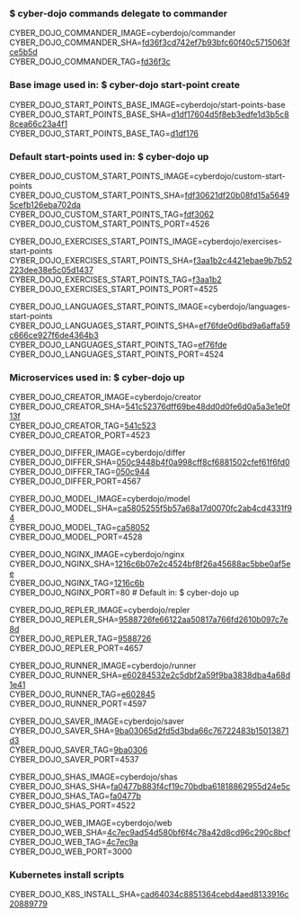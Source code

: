 ### $ cyber-dojo commands delegate to commander

CYBER_DOJO_COMMANDER_IMAGE=cyberdojo/commander  
CYBER_DOJO_COMMANDER_SHA=[fd36f3cd742ef7b93bfc60f40c5715063fce5b5d](https://github.com/cyber-dojo/commander/commit/fd36f3cd742ef7b93bfc60f40c5715063fce5b5d)  
CYBER_DOJO_COMMANDER_TAG=[fd36f3c](https://hub.docker.com/layers/cyberdojo/commander/fd36f3c/images/sha256-c8f6e57cf1a5e765810b5a875385c5e4f6c1cba9832d56cee927e1e9f32dc66e)  

### Base image used in: $ cyber-dojo start-point create

CYBER_DOJO_START_POINTS_BASE_IMAGE=cyberdojo/start-points-base  
CYBER_DOJO_START_POINTS_BASE_SHA=[d1df17604d5f8eb3edfe1d3b5c88cea66c23a4f1](https://github.com/cyber-dojo/start-points-base/commit/d1df17604d5f8eb3edfe1d3b5c88cea66c23a4f1)  
CYBER_DOJO_START_POINTS_BASE_TAG=[d1df176](https://hub.docker.com/layers/cyberdojo/start-points-base/d1df176/images/sha256-553d041c186b9fc5711ed06f56d163687d9c5d3dd982a53d6656c821a8f1b773)  

### Default start-points used in: $ cyber-dojo up

CYBER_DOJO_CUSTOM_START_POINTS_IMAGE=cyberdojo/custom-start-points  
CYBER_DOJO_CUSTOM_START_POINTS_SHA=[fdf30621df20b08fd15a56495cefb126eba702da](https://github.com/cyber-dojo/custom-start-points/commit/fdf30621df20b08fd15a56495cefb126eba702da)  
CYBER_DOJO_CUSTOM_START_POINTS_TAG=[fdf3062](https://hub.docker.com/layers/cyberdojo/custom-start-points/fdf3062/images/sha256-b6b0c66c0fdec87425550f452755fd49c8abcb9f438a83c456d4909674864db6)  
CYBER_DOJO_CUSTOM_START_POINTS_PORT=4526

CYBER_DOJO_EXERCISES_START_POINTS_IMAGE=cyberdojo/exercises-start-points  
CYBER_DOJO_EXERCISES_START_POINTS_SHA=[f3aa1b2c4421ebae9b7b52223dee38e5c05d1437](https://github.com/cyber-dojo/exercises-start-points/commit/f3aa1b2c4421ebae9b7b52223dee38e5c05d1437)  
CYBER_DOJO_EXERCISES_START_POINTS_TAG=[f3aa1b2](https://hub.docker.com/layers/cyberdojo/exercises-start-points/f3aa1b2/images/sha256-c24846513460d2c2d8e3dca7492ede4f6cc312a2a9e8cd21f4b48bd43c203410)  
CYBER_DOJO_EXERCISES_START_POINTS_PORT=4525

CYBER_DOJO_LANGUAGES_START_POINTS_IMAGE=cyberdojo/languages-start-points  
CYBER_DOJO_LANGUAGES_START_POINTS_SHA=[ef76fde0d6bd9a6affa59c666ce927f6de4364b3](https://github.com/cyber-dojo/languages-start-points/commit/ef76fde0d6bd9a6affa59c666ce927f6de4364b3)  
CYBER_DOJO_LANGUAGES_START_POINTS_TAG=[ef76fde](https://hub.docker.com/layers/cyberdojo/languages-start-points/ef76fde/images/sha256-57846e86ba1b31586987d504bc11ed29e1cb3aa3eb7c8fd6cd42d267fe030afc)  
CYBER_DOJO_LANGUAGES_START_POINTS_PORT=4524

### Microservices used in: $ cyber-dojo up

CYBER_DOJO_CREATOR_IMAGE=cyberdojo/creator  
CYBER_DOJO_CREATOR_SHA=[541c52376dff69be48dd0d0fe6d0a5a3e1e0f13f](https://github.com/cyber-dojo/creator/commit/541c52376dff69be48dd0d0fe6d0a5a3e1e0f13f)  
CYBER_DOJO_CREATOR_TAG=[541c523](https://hub.docker.com/layers/cyberdojo/creator/541c523/images/sha256-255dd80df2888979b4fba6d7b6bd3ee517af98c3807decd8a2c554dc3e028fac)  
CYBER_DOJO_CREATOR_PORT=4523

CYBER_DOJO_DIFFER_IMAGE=cyberdojo/differ  
CYBER_DOJO_DIFFER_SHA=[050c9448b4f0a998cff8cf6881502cfef61f6fd0](https://github.com/cyber-dojo/differ/commit/050c9448b4f0a998cff8cf6881502cfef61f6fd0)  
CYBER_DOJO_DIFFER_TAG=[050c944](https://hub.docker.com/layers/cyberdojo/differ/050c944/images/sha256-48d98e964d6a74a42a419b5d89872fda90502a4f6783d18d39d1b9a47b45f799)  
CYBER_DOJO_DIFFER_PORT=4567

CYBER_DOJO_MODEL_IMAGE=cyberdojo/model  
CYBER_DOJO_MODEL_SHA=[ca5805255f5b57a68a17d0070fc2ab4cd4331f94](https://github.com/cyber-dojo/model/commit/ca5805255f5b57a68a17d0070fc2ab4cd4331f94)  
CYBER_DOJO_MODEL_TAG=[ca58052](https://hub.docker.com/layers/cyberdojo/model/ca58052/images/sha256-b94c9716da3af79f58e73df6f7183067ffbd0d0d1315e0e7d279fc965039a8ca)  
CYBER_DOJO_MODEL_PORT=4528

CYBER_DOJO_NGINX_IMAGE=cyberdojo/nginx  
CYBER_DOJO_NGINX_SHA=[1216c6b07e2c4524bf8f26a45688ac5bbe0af5ee](https://github.com/cyber-dojo/nginx/commit/1216c6b07e2c4524bf8f26a45688ac5bbe0af5ee)  
CYBER_DOJO_NGINX_TAG=[1216c6b](https://hub.docker.com/layers/cyberdojo/nginx/1216c6b/images/sha256-52ff79b5d0dd5676f17ce998b0b024f043fe7e53827abea22f1b2ce41c3a9f1d)  
CYBER_DOJO_NGINX_PORT=80 # Default in: $ cyber-dojo up

CYBER_DOJO_REPLER_IMAGE=cyberdojo/repler  
CYBER_DOJO_REPLER_SHA=[9588726fe66122aa50817a766fd2610b097c7e8d](https://github.com/cyber-dojo/repler/commit/9588726fe66122aa50817a766fd2610b097c7e8d)  
CYBER_DOJO_REPLER_TAG=[9588726](https://hub.docker.com/layers/cyberdojo/repler/9588726/images/sha256-a6681daca5a8181e8c3ab0f2b4c8a2333a80b8a6748c2e1da5ca6985b45710b8)  
CYBER_DOJO_REPLER_PORT=4657

CYBER_DOJO_RUNNER_IMAGE=cyberdojo/runner  
CYBER_DOJO_RUNNER_SHA=[e60284532e2c5dbf2a59f9ba3838dba4a68d1e41](https://github.com/cyber-dojo/runner/commit/e60284532e2c5dbf2a59f9ba3838dba4a68d1e41)  
CYBER_DOJO_RUNNER_TAG=[e602845](https://hub.docker.com/layers/cyberdojo/runner/e602845/images/sha256-a4c5eea6a945e8e377a754b3ef4d76c541278ef49e907eaf927e51e21e211566)  
CYBER_DOJO_RUNNER_PORT=4597

CYBER_DOJO_SAVER_IMAGE=cyberdojo/saver  
CYBER_DOJO_SAVER_SHA=[9ba03065d2fd5d3bda66c76722483b15013871d3](https://github.com/cyber-dojo/saver/commit/9ba03065d2fd5d3bda66c76722483b15013871d3)  
CYBER_DOJO_SAVER_TAG=[9ba0306](https://hub.docker.com/layers/cyberdojo/saver/9ba0306/images/sha256-d5b4b493b96a407d46d2ca3af0bb4e9ffd225df78a5aed105224e4120b3b9814)  
CYBER_DOJO_SAVER_PORT=4537

CYBER_DOJO_SHAS_IMAGE=cyberdojo/shas  
CYBER_DOJO_SHAS_SHA=[fa0477b883f4cf19c70bdba61818862955d24e5c](https://github.com/cyber-dojo/shas/commit/fa0477b883f4cf19c70bdba61818862955d24e5c)  
CYBER_DOJO_SHAS_TAG=[fa0477b](https://hub.docker.com/layers/cyberdojo/shas/fa0477b/images/sha256-9abe5e178cd5d678a07b8a927d782e5ad85fc41b2e2de875a5d171f1b3e8e8e4)  
CYBER_DOJO_SHAS_PORT=4522

CYBER_DOJO_WEB_IMAGE=cyberdojo/web  
CYBER_DOJO_WEB_SHA=[4c7ec9ad54d580bf6f4c78a42d8cd96c290c8bcf](https://github.com/cyber-dojo/web/commit/4c7ec9ad54d580bf6f4c78a42d8cd96c290c8bcf)  
CYBER_DOJO_WEB_TAG=[4c7ec9a](https://hub.docker.com/layers/cyberdojo/web/4c7ec9a/images/sha256-457433876a2a6ec7b2375a5ac438a5c00cbe4c15b84488e3967a96d8962b7d47)  
CYBER_DOJO_WEB_PORT=3000

### Kubernetes install scripts
CYBER_DOJO_K8S_INSTALL_SHA=[cad64034c8851364cebd4aed8133916c20889779](https://github.com/cyber-dojo/k8s-install/commit/cad64034c8851364cebd4aed8133916c20889779)  
